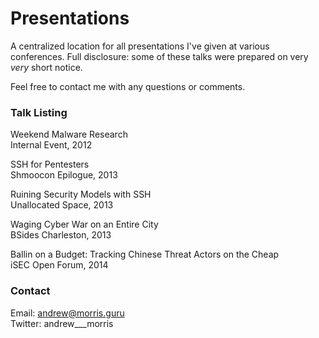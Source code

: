 Presentations
=============

A centralized location for all presentations I've given at various conferences. Full disclosure: some of these talks were prepared on very *very* short notice.

Feel free to contact me with any questions or comments.

### Talk Listing

Weekend Malware Research  
Internal Event, 2012  

SSH for Pentesters  
Shmoocon Epilogue, 2013  

Ruining Security Models with SSH  
Unallocated Space, 2013  

Waging Cyber War on an Entire City  
BSides Charleston, 2013  

Ballin on a Budget: Tracking Chinese Threat Actors on the Cheap  
iSEC Open Forum, 2014  

### Contact

Email: andrew@morris.guru  
Twitter: andrew___morris  


